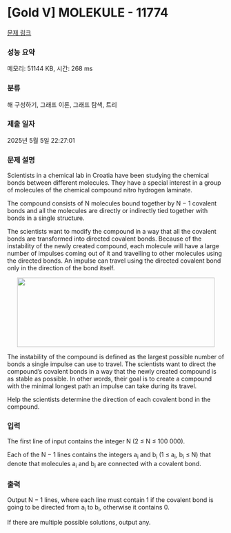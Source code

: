 # [Gold V] MOLEKULE - 11774 

[문제 링크](https://www.acmicpc.net/problem/11774) 

### 성능 요약

메모리: 51144 KB, 시간: 268 ms

### 분류

해 구성하기, 그래프 이론, 그래프 탐색, 트리

### 제출 일자

2025년 5월 5일 22:27:01

### 문제 설명

<p>Scientists in a chemical lab in Croatia have been studying the chemical bonds between different molecules. They have a special interest in a group of molecules of the chemical compound nitro hydrogen laminate.</p>

<p>The compound consists of N molecules bound together by N − 1 covalent bonds and all the molecules are directly or indirectly tied together with bonds in a single structure.</p>

<p>The scientists want to modify the compound in a way that all the covalent bonds are transformed into directed covalent bonds. Because of the instability of the newly created compound, each molecule will have a large number of impulses coming out of it and travelling to other molecules using the directed bonds. An impulse can travel using the directed covalent bond only in the direction of the bond itself.</p>

<p style="text-align: center;"><img alt="" src="https://onlinejudgeimages.s3-ap-northeast-1.amazonaws.com/problem/11774/1.png" style="height:161px; width:458px"></p>

<p>The instability of the compound is defined as the largest possible number of bonds a single impulse can use to travel. The scientists want to direct the compound’s covalent bonds in a way that the newly created compound is as stable as possible. In other words, their goal is to create a compound with the minimal longest path an impulse can take during its travel.</p>

<p>Help the scientists determine the direction of each covalent bond in the compound.</p>

### 입력 

 <p>The first line of input contains the integer N (2 ≤ N ≤ 100 000).</p>

<p>Each of the N − 1 lines contains the integers a<sub>i</sub> and b<sub>i</sub> (1 ≤ a<sub>i</sub>, b<sub>i</sub> ≤ N) that denote that molecules a<sub>i</sub> and b<sub>i</sub> are connected with a covalent bond.</p>

### 출력 

 <p>Output N − 1 lines, where each line must contain 1 if the covalent bond is going to be directed from a<sub>i</sub> to b<sub>i</sub>, otherwise it contains 0.</p>

<p>If there are multiple possible solutions, output any.</p>

